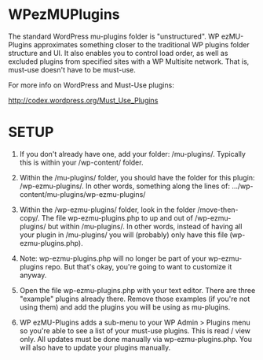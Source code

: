 WPezMUPlugins
=============

The standard WordPress mu-plugins folder is "unstructured". WP ezMU-Plugins approximates something closer to the traditional WP plugins folder structure and UI. It also enables you to control load order, as well as excluded plugins from specified sites with a WP Multisite network. That is, must-use doesn't have to be must-use. 

For more info on WordPress and Must-Use plugins: 

http://codex.wordpress.org/Must_Use_Plugins


SETUP
=====

1) If you don't already have one, add your folder: /mu-plugins/. Typically this is within your /wp-content/ folder.

2) Within the /mu-plugins/ folder, you should have the folder for this plugin: /wp-ezmu-plugins/. In other words, something along the lines of: .../wp-content/mu-plugins/wp-ezmu-plugins/

3) Within the /wp-ezmu-plugins/ folder, look in the folder /move-then-copy/. The file wp-ezmu-plugins.php to up and out of /wp-ezmu-plugins/ but within /mu-plugins/. In other words, instead of having all your plugin in /mu-plugins/ you will (probably) only have this file (wp-ezmu-plugins.php).

4) Note: wp-ezmu-plugins.php will no longer be part of your wp-ezmu-plugins repo. But that's okay, you're going to want to customize it anyway. 

5) Open the file wp-ezmu-plugins.php with your text editor. There are three "example" plugins already there. Remove those examples (if you're not using them) and add the plugins you will be using as mu-plugins. 

6) WP ezMU-Plugins adds a sub-menu to your WP Admin > Plugins menu so you're able to see a list of your must-use plugins. This is read / view only. All updates must be done manually via wp-ezmu-plugins.php. You will also have to update your plugins manually. 